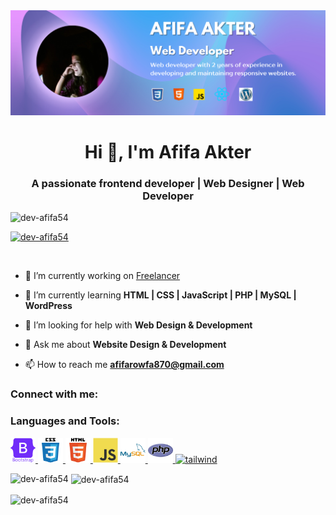 <img src="https://github.com/dev-afifa54/dev-afifa54/blob/main/Blue%20Pink%20Gradient%20Modern%20Web%20Developer%20Twitter%20Header.png">
<h1 align="center">Hi 👋, I'm Afifa Akter</h1>
<h3 align="center">A passionate frontend developer | Web Designer | Web Developer</h3>

<p align="left"> <img src="https://komarev.com/ghpvc/?username=dev-afifa54&label=Profile%20views&color=0e75b6&style=flat" alt="dev-afifa54" /> </p>

<p align="left"> <a href="https://github.com/ryo-ma/github-profile-trophy"><img src="https://github-profile-trophy.vercel.app/?username=dev-afifa54" alt="dev-afifa54" /></a> </p>

<p align="left"> <a href="https://twitter.com/" target="blank"><img src="https://img.shields.io/twitter/follow/?logo=twitter&style=for-the-badge" alt="" /></a> </p>

- 🔭 I’m currently working on [Freelancer](https://www.freelancer.com/u/devafifa54)

- 🌱 I’m currently learning **HTML | CSS | JavaScript | PHP | MySQL | WordPress**

- 🤝 I’m looking for help with **Web Design & Development**

- 💬 Ask me about **Website Design & Development**

- 📫 How to reach me **afifarowfa870@gmail.com**

<h3 align="left">Connect with me:</h3>
<p align="left">
</p>

<h3 align="left">Languages and Tools:</h3>
<p align="left"> <a href="https://getbootstrap.com" target="_blank" rel="noreferrer"> <img src="https://raw.githubusercontent.com/devicons/devicon/master/icons/bootstrap/bootstrap-plain-wordmark.svg" alt="bootstrap" width="40" height="40"/> </a> <a href="https://www.w3schools.com/css/" target="_blank" rel="noreferrer"> <img src="https://raw.githubusercontent.com/devicons/devicon/master/icons/css3/css3-original-wordmark.svg" alt="css3" width="40" height="40"/> </a> <a href="https://www.w3.org/html/" target="_blank" rel="noreferrer"> <img src="https://raw.githubusercontent.com/devicons/devicon/master/icons/html5/html5-original-wordmark.svg" alt="html5" width="40" height="40"/> </a> <a href="https://developer.mozilla.org/en-US/docs/Web/JavaScript" target="_blank" rel="noreferrer"> <img src="https://raw.githubusercontent.com/devicons/devicon/master/icons/javascript/javascript-original.svg" alt="javascript" width="40" height="40"/> </a> <a href="https://www.mysql.com/" target="_blank" rel="noreferrer"> <img src="https://raw.githubusercontent.com/devicons/devicon/master/icons/mysql/mysql-original-wordmark.svg" alt="mysql" width="40" height="40"/> </a> <a href="https://www.php.net" target="_blank" rel="noreferrer"> <img src="https://raw.githubusercontent.com/devicons/devicon/master/icons/php/php-original.svg" alt="php" width="40" height="40"/> </a> <a href="https://tailwindcss.com/" target="_blank" rel="noreferrer"> <img src="https://www.vectorlogo.zone/logos/tailwindcss/tailwindcss-icon.svg" alt="tailwind" width="40" height="40"/> </a> </p>

<p><img align="left" src="https://github-readme-stats.vercel.app/api/top-langs?username=dev-afifa54&show_icons=true&locale=en&layout=compact" alt="dev-afifa54" /></p>

<p>&nbsp;<img align="center" src="https://github-readme-stats.vercel.app/api?username=dev-afifa54&show_icons=true&locale=en" alt="dev-afifa54" /></p>

<p><img align="center" src="https://github-readme-streak-stats.herokuapp.com/?user=dev-afifa54&" alt="dev-afifa54" /></p>
